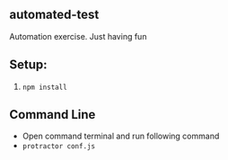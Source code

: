 
## automated-test
Automation exercise. Just having fun

## Setup:
 1) `npm install`

## Command Line 
- Open command terminal and run following command
- `protractor conf.js`
